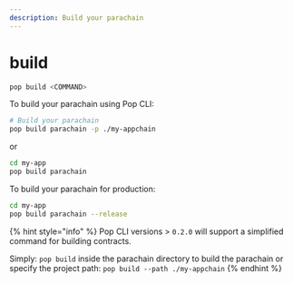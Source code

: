 ```yaml
---
description: Build your parachain
---
```


# build

```bash
pop build <COMMAND>
```

To build your parachain using Pop CLI:

```bash
# Build your parachain
pop build parachain -p ./my-appchain
```

or

```bash
cd my-app
pop build parachain
```

To build your parachain for production:

```bash
cd my-app
pop build parachain --release
```

{% hint style="info" %}
Pop CLI versions > `0.2.0` will support a simplified command for building contracts.

Simply: `pop build` inside the parachain directory to build the parachain or specify the project path: `pop build --path ./my-appchain`
{% endhint %}
